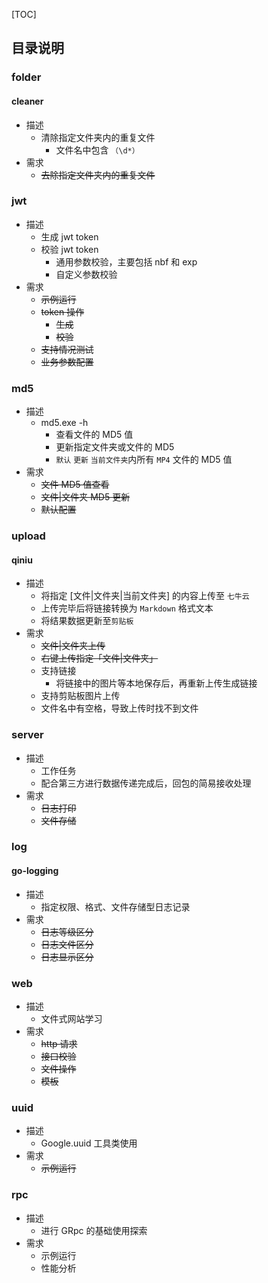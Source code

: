[TOC]

## 目录说明
### folder
#### cleaner
- 描述
    - 清除指定文件夹内的重复文件
        - 文件名中包含 `（\d*）`
- 需求
    - ~~去除指定文件夹内的重复文件~~

### jwt
- 描述
    - 生成 jwt token
    - 校验 jwt token
        - 通用参数校验，主要包括 nbf 和 exp
        - 自定义参数校验
- 需求
    - ~~示例运行~~
    - ~~token 操作~~
        - ~~生成~~
        - ~~校验~~
    - ~~支持情况测试~~
    - ~~业务参数配置~~

### md5
- 描述
    - md5.exe -h
        - 查看文件的 MD5 值
        - 更新指定文件夹或文件的 MD5 
        - `默认` `更新` `当前文件夹`内所有 `MP4` 文件的 MD5 值
- 需求
    - ~~文件 MD5 值查看~~
    - ~~文件|文件夹 MD5 更新~~
    - ~~默认配置~~

### upload
#### qiniu
- 描述
    - 将指定 [文件|文件夹|当前文件夹] 的内容上传至 `七牛云`
    - 上传完毕后将链接转换为 `Markdown` 格式文本
    - 将结果数据更新至`剪贴板`
- 需求
    - ~~文件|文件夹上传~~
    - ~~右键上传指定「文件|文件夹」~~
    - 支持链接
        - 将链接中的图片等本地保存后，再重新上传生成链接
    - 支持剪贴板图片上传
    - 文件名中有空格，导致上传时找不到文件


### server
- 描述
    - 工作任务
    - 配合第三方进行数据传递完成后，回包的简易接收处理
- 需求
    - ~~日志打印~~
    - ~~文件存储~~

### log
#### 

#### go-logging
- 描述
    - 指定权限、格式、文件存储型日志记录
- 需求
    - ~~日志等级区分~~
    - ~~日志文件区分~~
    - ~~日志显示区分~~

### web
- 描述
    - 文件式网站学习
- 需求
    - ~~http 请求~~
    - ~~接口校验~~
    - ~~文件操作~~
    - ~~模板~~

### uuid
- 描述
    - Google.uuid 工具类使用
- 需求
    - ~~示例运行~~

### rpc
- 描述
    - 进行 GRpc 的基础使用探索
- 需求
    - 示例运行
    - 性能分析